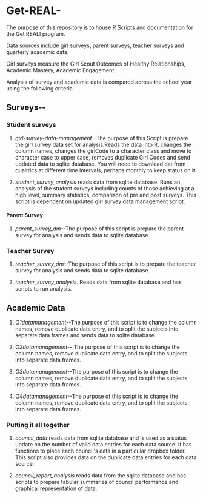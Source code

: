 Get-REAL-
=========

The purpose of this repository is to house R Scripts and documentation for the  Get REAL! program. 

Data sources include girl surveys, parent surveys, teacher surveys and quarterly academic data. 

Girl surveys measure the Girl Scout Outcomes of Healthy Relationships, Academic Mastery, Academic Engagement. 

Analysis of survey and academic data is compared across the school year using the following criteria. 





## Surveys--

### **Student surveys**

1. *girl-survey-data-management*--The purpose of this Script is prepare the girl survey data set for analysis.Reads the data into R, changes the column names, changes the girlCode to a character class and move to character case to upper case, removes duplicate Girl Codes and send updated data to sqlite database. You will need to download dat from qualtrics at different time intervals, perhaps monthly to keep status on it. 

2.  *student_survey_analysis* reads data from sqlite database. Runs an analysis of the student surveys including counts of those achieving at a high level, summary statistics, comparison of pre and post surveys. This script is dependent on  updated girl survey data management script. 


#### **Parent Survey**



1.  *parent_survey_dm*--The purpose of this script is prepare the parent survey for analysis and sends data to sqlite database. 


### **Teacher Survey**

1. *teacher_survey_dm*--The purpose of this script is to prepare the teacher survey for analysis and sends data to sqlite database. 

2. *teacher_survey_analysis*. Reads data from sqlite database and has scripts to run analysis. 



## Academic Data

1. *Q1datamanagement*--The purpose of this script is to change the column names, remove duplicate data entry, and to split the subjects into separate data frames and sends data to sqlite database. 

2. *Q2datamanagement*-- The purpose of this script is to change the column names, remove duplicate data entry, and to split the subjects into separate data frames.

3. *Q3datamanagement*--The purpose of this script is to change the column names, remove duplicate data entry, and to split the subjects into separate data frames.

4. *Q4datamanagement*--The purpose of this script is to change the column names, remove duplicate data entry, and to split the subjects into separate data frames.


### Putting it all together 

1. *council_data* reads data from sqlite database and is used as a status update on the number of valid data entries for each data source. It has functions to place each council's data in a particular dropbox folder. This script also provides data on the duplicate data entries for each data source. 

1. *council_report_analysis* reads data from the sqlite database and has scripts to prepare tabular summaries of council performance and graphical representation of data. 
